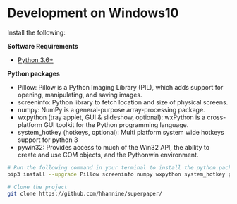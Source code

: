 # Development on Windows10

Install the following: 

**Software Requirements**
- [Python 3.6+](https://www.python.org/downloads/)

**Python packages**
- Pillow: Pillow is a Python Imaging Library (PIL), which adds support for opening, manipulating, and saving images.
- screeninfo: Python library to fetch location and size of physical screens.
- numpy: NumPy is a general-purpose array-processing package.
- wxpython (tray applet, GUI & slideshow, optional): wxPython is a cross-platform GUI toolkit for the Python programming language.
- system_hotkey (hotkeys, optional): Multi platform system wide hotkeys support for python 3
- pywin32: Provides access to much of the Win32 API, the ability to create and use COM objects, and the Pythonwin environment.

```sh
# Run the following command in your terminal to install the python packages
pip3 install --upgrade Pillow screeninfo numpy wxpython system_hotkey pywin32

# Clone the project
git clone https://github.com/hhannine/superpaper/
```
